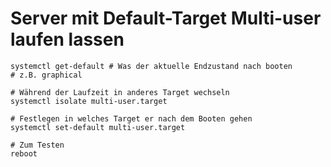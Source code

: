 # Server mit Default-Target Multi-user laufen lassen

```
systemctl get-default # Was der aktuelle Endzustand nach booten 
# z.B. graphical 

# Während der Laufzeit in anderes Target wechseln 
systemctl isolate multi-user.target 

# Festlegen in welches Target er nach dem Booten gehen 
systemctl set-default multi-user.target

# Zum Testen 
reboot 

```
